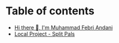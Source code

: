 # Table of contents

* [Hi there 👋, I'm Muhammad Febri Andani](README.md)
* [Local Project - Split Pals](https://feborg-docs.febri.fun/split-pals)
